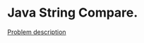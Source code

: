 # Java String Compare.

[Problem description](https://www.hackerrank.com/challenges/java-string-compare)
